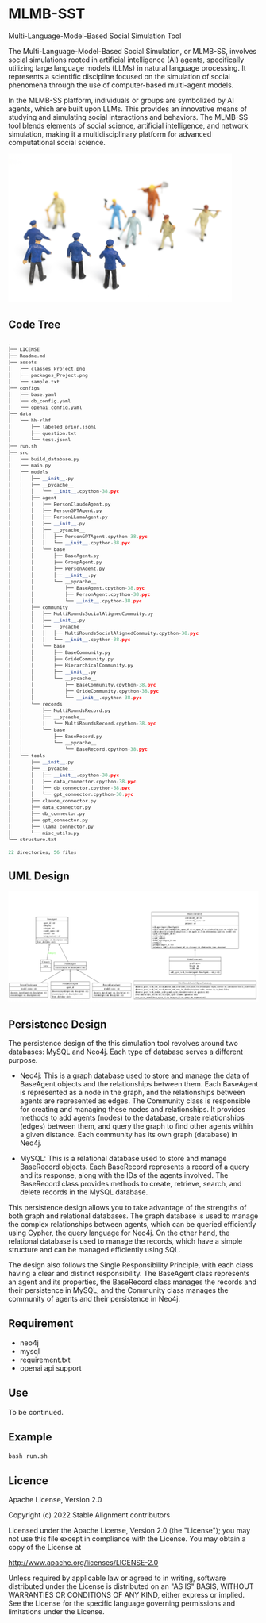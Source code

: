 
# MLMB-SST

Multi-Language-Model-Based Social Simulation Tool

The Multi-Language-Model-Based Social Simulation, or MLMB-SS, involves social simulations rooted in artificial intelligence (AI) agents, specifically utilizing large language models (LLMs) in natural language processing. It represents a scientific discipline focused on the simulation of social phenomena through the use of computer-based multi-agent models.

In the MLMB-SS platform, individuals or groups are symbolized by AI agents, which are built upon LLMs. This provides an innovative means of studying and simulating social interactions and behaviors. The MLMB-SS tool blends elements of social science, artificial intelligence, and network simulation, making it a multidisciplinary platform for advanced computational social science.

<!-- ![image info](./assets/logo.jpg) -->

<img src="./assets/logo.jpg" alt= “” width="" height="300px">


## Code Tree

<div style="font-size: 0.8em;">

```python
.
├── LICENSE
├── Readme.md
├── assets
│   ├── classes_Project.png
│   ├── packages_Project.png
│   └── sample.txt
├── configs
│   ├── base.yaml
│   ├── db_config.yaml
│   └── openai_config.yaml
├── data
│   └── hh-rlhf
│       ├── labeled_prior.jsonl
│       ├── question.txt
│       └── test.jsonl
├── run.sh
├── src
│   ├── build_database.py
│   ├── main.py
│   ├── models
│   │   ├── __init__.py
│   │   ├── __pycache__
│   │   │   └── __init__.cpython-38.pyc
│   │   ├── agent
│   │   │   ├── PersonClaudeAgent.py
│   │   │   ├── PersonGPTAgent.py
│   │   │   ├── PersonLLamaAgent.py
│   │   │   ├── __init__.py
│   │   │   ├── __pycache__
│   │   │   │   ├── PersonGPTAgent.cpython-38.pyc
│   │   │   │   └── __init__.cpython-38.pyc
│   │   │   └── base
│   │   │       ├── BaseAgent.py
│   │   │       ├── GroupAgent.py
│   │   │       ├── PersonAgent.py
│   │   │       ├── __init__.py
│   │   │       └── __pycache__
│   │   │           ├── BaseAgent.cpython-38.pyc
│   │   │           ├── PersonAgent.cpython-38.pyc
│   │   │           └── __init__.cpython-38.pyc
│   │   ├── community
│   │   │   ├── MultiRoundsSocialAlignedCommuity.py
│   │   │   ├── __init__.py
│   │   │   ├── __pycache__
│   │   │   │   ├── MultiRoundsSocialAlignedCommuity.cpython-38.pyc
│   │   │   │   └── __init__.cpython-38.pyc
│   │   │   └── base
│   │   │       ├── BaseCommunity.py
│   │   │       ├── GrideCommunity.py
│   │   │       ├── HierarchicalCommunity.py
│   │   │       ├── __init__.py
│   │   │       └── __pycache__
│   │   │           ├── BaseCommunity.cpython-38.pyc
│   │   │           ├── GrideCommunity.cpython-38.pyc
│   │   │           └── __init__.cpython-38.pyc
│   │   └── records
│   │       ├── MultiRoundsRecord.py
│   │       ├── __pycache__
│   │       │   └── MultiRoundsRecord.cpython-38.pyc
│   │       └── base
│   │           ├── BaseRecord.py
│   │           └── __pycache__
│   │               └── BaseRecord.cpython-38.pyc
│   └── tools
│       ├── __init__.py
│       ├── __pycache__
│       │   ├── __init__.cpython-38.pyc
│       │   ├── data_connector.cpython-38.pyc
│       │   ├── db_connector.cpython-38.pyc
│       │   └── gpt_connector.cpython-38.pyc
│       ├── claude_connector.py
│       ├── data_connector.py
│       ├── db_connector.py
│       ├── gpt_connector.py
│       ├── llama_connector.py
│       └── misc_utils.py
└── structure.txt

22 directories, 56 files
```
</div>

## UML Design

![image info](./assets/uml.png)

## Persistence Design

The persistence design of the this simulation tool revolves around two databases: MySQL and Neo4j. Each type of database serves a different purpose.

- Neo4j: This is a graph database used to store and manage the data of BaseAgent objects and the relationships between them. Each BaseAgent is represented as a node in the graph, and the relationships between agents are represented as edges. The Community class is responsible for creating and managing these nodes and relationships. It provides methods to add agents (nodes) to the database, create relationships (edges) between them, and query the graph to find other agents within a given distance. Each community has its own graph (database) in Neo4j.

- MySQL: This is a relational database used to store and manage BaseRecord objects. Each BaseRecord represents a record of a query and its response, along with the IDs of the agents involved. The BaseRecord class provides methods to create, retrieve, search, and delete records in the MySQL database.

This persistence design allows you to take advantage of the strengths of both graph and relational databases. The graph database is used to manage the complex relationships between agents, which can be queried efficiently using Cypher, the query language for Neo4j. On the other hand, the relational database is used to manage the records, which have a simple structure and can be managed efficiently using SQL.

The design also follows the Single Responsibility Principle, with each class having a clear and distinct responsibility. The BaseAgent class represents an agent and its properties, the BaseRecord class manages the records and their persistence in MySQL, and the Community class manages the community of agents and their persistence in Neo4j.

## Requirement

- neo4j
- mysql
- requirement.txt
- openai api support

## Use

To be continued.

## Example

```
bash run.sh
```

## Licence

Apache License, Version 2.0

Copyright (c) 2022 Stable Alignment contributors

Licensed under the Apache License, Version 2.0 (the "License");
you may not use this file except in compliance with the License.
You may obtain a copy of the License at

   http://www.apache.org/licenses/LICENSE-2.0

Unless required by applicable law or agreed to in writing, software
distributed under the License is distributed on an "AS IS" BASIS,
WITHOUT WARRANTIES OR CONDITIONS OF ANY KIND, either express or implied.
See the License for the specific language governing permissions and
limitations under the License.





